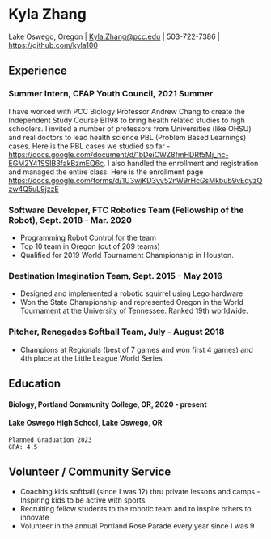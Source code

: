 # Kyla Zhang
Lake Oswego, Oregon | 
Kyla.Zhang@pcc.edu | 
503-722-7386 | 
https://github.com/kyla100


## Experience

### Summer Intern, CFAP Youth Council, 2021 Summer
I have worked with PCC Biology Professor Andrew Chang to create the Independent Study Course BI198 to bring health related studies to high schoolers. I invited a number of professors from Universities (like OHSU) and real doctors to lead health science PBL (Problem Based Learnings) cases. Here is the PBL cases we studied so far - https://docs.google.com/document/d/1bDeiCWZ8fmHDRt5Mj_nc-EGM2Y41SSIB3fakBzmEQ6c. I also handled the enrollment and registration and managed the entire class. Here is the enrollment page https://docs.google.com/forms/d/1U3wjKD3yy52nW9rHcGsMkbub9vEqyzQzw4Q5uL9jzzE
	
### Software Developer, FTC Robotics Team (Fellowship of the Robot), Sept. 2018 - Mar. 2020
* Programming Robot Control for the team
* Top 10 team in Oregon (out of 209 teams)
* Qualified for 2019 World Tournament Championship in Houston.

### Destination Imagination Team, Sept. 2015 - May 2016
* Designed and implemented a robotic squirrel using Lego hardware 
* Won the State Championship and represented Oregon in the World Tournament at the University of Tennessee. Ranked 19th worldwide.

### Pitcher, Renegades Softball Team, July - August 2018
* Champions at Regionals (best of 7 games and won first 4 games) and 4th place at the Little League World Series

## Education

#### Biology, Portland Community College, OR, 2020 - present
#### Lake Oswego High School, Lake Oswego, OR
    Planned Graduation 2023
    GPA: 4.5
	
## Volunteer / Community Service
* Coaching kids softball (since I was 12) thru private lessons and camps - Inspiring kids to be active with sports
* Recruiting fellow students to the robotic team and to inspire others to innovate 
* Volunteer in the annual Portland Rose Parade every year since I was 9
